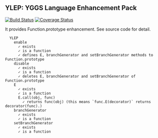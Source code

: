 YLEP: YGGS Language Enhancement Pack
------------------------------------

[![Build Status](https://travis-ci.org/kt3k/ylep.png?branch=master)](https://travis-ci.org/kt3k/ylep)
[![Coverage Status](https://coveralls.io/repos/kt3k/ylep/badge.png?branch=master)](https://coveralls.io/r/kt3k/ylep)

It provides Function.prototype enhancement. See source code for detail.


```
  YLEP
    enable
      ✓ exists 
      ✓ is a function 
      ✓ defines E, branchGenerator and setBranchGenerator methods to Function.prototype 
    disable
      ✓ exists 
      ✓ is a function 
      ✓ deletes E, branchGenerator and setBranchGenerator of Function.prototype 
    E
      ✓ exists 
      ✓ is a function 
      E.call(obj, func)
        ✓ returns func(obj) (this means `func.E(decorator)` returns decorator(func).) 
    branchGenerator
      ✓ exists 
      ✓ is a function 
    setBranchGenerator
      ✓ exists 
      ✓ is a function
```
